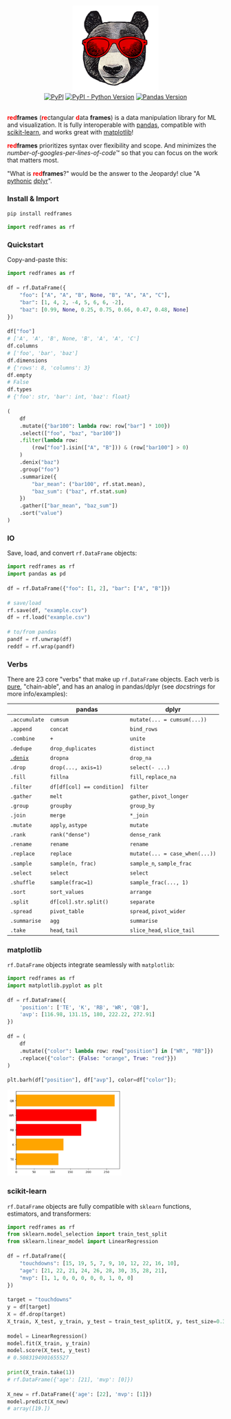 <div align="center">
  <img alt="redframes" src="images/logo.png" height="200px">
  <br/>
  <div align="center">
    <a href="https://pypi.python.org/pypi/redframes"><img alt="PyPI" src="https://img.shields.io/pypi/v/redframes.svg"></a>
    <a href="https://pypi.python.org/pypi/redframes"><img alt="PyPI - Python Version" src="https://img.shields.io/pypi/pyversions/redframes.svg"></a>
    <a href="https://pandas.pydata.org/"><img alt="Pandas Version" src="https://img.shields.io/badge/pandas-1.4%2B-blue"></a>  
  </div>
  <br/>
</div>


<b style="color:red;">red</b><b>frames</b> (<b style="color:red;">re</b>ctangular <b style="color:red;">d</b>ata <b>frames</b>) is a data manipulation library for ML and visualization. It is fully interoperable with [pandas](https://github.com/pandas-dev/pandas), compatible with [scikit-learn](https://github.com/scikit-learn/scikit-learn), and works great with [matplotlib](https://github.com/matplotlib/matplotlib)!

<b style="color:red;">red</b><b>frames</b> prioritizes syntax over flexibility and scope. And minimizes the *number-of-googles-per-lines-of-code*™ so that you can focus on the work that matters most.

"What is <b style="color:red;">red</b><b>frames</b>?" would be the answer to the Jeopardy! clue "A [pythonic](https://stackoverflow.com/a/25011492/3731467) [dplyr](https://github.com/tidyverse/dplyr)".



### Install & Import

```sh
pip install redframes
```

```python
import redframes as rf
```



### Quickstart

Copy-and-paste this:

```python
import redframes as rf

df = rf.DataFrame({
    "foo": ["A", "A", "B", None, "B", "A", "A", "C"],
    "bar": [1, 4, 2, -4, 5, 6, 6, -2], 
    "baz": [0.99, None, 0.25, 0.75, 0.66, 0.47, 0.48, None]
})

df["foo"] 
# ['A', 'A', 'B', None, 'B', 'A', 'A', 'C']
df.columns 
# ['foo', 'bar', 'baz']
df.dimensions
# {'rows': 8, 'columns': 3}
df.empty
# False
df.types
# {'foo': str, 'bar': int, 'baz': float}

(
    df
    .mutate({"bar100": lambda row: row["bar"] * 100})
    .select(["foo", "baz", "bar100"])
    .filter(lambda row: 
        (row["foo"].isin(["A", "B"])) & (row["bar100"] > 0)
    )
    .denix("baz")
    .group("foo")
    .summarize({
        "bar_mean": ("bar100", rf.stat.mean), 
        "baz_sum": ("baz", rf.stat.sum)
    })
    .gather(["bar_mean", "baz_sum"])
    .sort("value")
)
```



### IO

Save, load, and convert `rf.DataFrame` objects:

```python
import redframes as rf
import pandas as pd

df = rf.DataFrame({"foo": [1, 2], "bar": ["A", "B"]})

# save/load
rf.save(df, "example.csv")
df = rf.load("example.csv")

# to/from pandas
pandf = rf.unwrap(df)
reddf = rf.wrap(pandf)
```



### Verbs

There are 23 core "verbs" that make up `rf.DataFrame` objects. Each verb is [pure](https://en.wikipedia.org/wiki/Pure_function), "chain-able", and has an analog in pandas/dplyr (see *docstrings* for more info/examples): 

|                                                   | pandas                     | dplyr                          |
| ------------------------------------------------- | -------------------------- | ------------------------------ |
| `.accumulate`                                     | `cumsum`                   | `mutate(... = cumsum(...))`    |
| `.append`                                         | `concat`                   | `bind_rows`                    |
| `.combine`                                        | `+`                        | `unite`                        |
| `.dedupe`                                         | `drop_duplicates`          | `distinct`                     |
| [`.denix`](https://www.dictionary.com/browse/nix) | `dropna`                   | `drop_na`                      |
| `.drop`                                           | `drop(..., axis=1)`        | `select(- ...)`                |
| `.fill`                                           | `fillna`                   | `fill`, `replace_na`           |
| `.filter`                                         | `df[df[col] == condition]` | `filter`                       |
| `.gather`                                         | `melt`                     | `gather`, `pivot_longer`       |
| `.group`                                          | `groupby`                  | `group_by`                     |
| `.join`                                           | `merge`                    | `*_join`                       |
| `.mutate`                                         | `apply`, `astype`          | `mutate`                       |
| `.rank`                                           | `rank("dense")`            | `dense_rank`                   |
| `.rename`                                         | `rename`                   | `rename`                       |
| `.replace`                                        | `replace`                  | `mutate(... = case_when(...))` |
| `.sample`                                         | `sample(n, frac)`          | `sample_n`, `sample_frac`      |
| `.select`                                         | `select`                   | `select`                       |
| `.shuffle`                                        | `sample(frac=1)`           | `sample_frac(..., 1)`          |
| `.sort`                                           | `sort_values`              | `arrange`                      |
| `.split`                                          | `df[col].str.split()`      | `separate`                     |
| `.spread`                                         | `pivot_table`              | `spread`, `pivot_wider`        |
| `.summarise`                                      | `agg`                      | `summarise`                    |
| `.take`                                           | `head`, `tail`             | `slice_head`, `slice_tail`     |



### matplotlib

`rf.DataFrame` objects integrate seamlessly with `matplotlib`:

```python
import redframes as rf
import matplotlib.pyplot as plt

df = rf.DataFrame({
    'position': ['TE', 'K', 'RB', 'WR', 'QB'],
    'avp': [116.98, 131.15, 180, 222.22, 272.91]
})

df = (
    df
    .mutate({"color": lambda row: row["position"] in ["WR", "RB"]})
    .replace({"color": {False: "orange", True: "red"}})
)

plt.barh(df["position"], df["avp"], color=df["color"]);
```

<img alt="redframes" src="images/bars.png" height="200px">



### scikit-learn

`rf.DataFrame` objects are fully compatible with `sklearn` functions, estimators, and transformers:

```python
import redframes as rf
from sklearn.model_selection import train_test_split
from sklearn.linear_model import LinearRegression

df = rf.DataFrame({
    "touchdowns": [15, 19, 5, 7, 9, 10, 12, 22, 16, 10],
    "age": [21, 22, 21, 24, 26, 28, 30, 35, 28, 21],
    "mvp": [1, 1, 0, 0, 0, 0, 0, 1, 0, 0]
})

target = "touchdowns"
y = df[target]
X = df.drop(target)
X_train, X_test, y_train, y_test = train_test_split(X, y, test_size=0.3, random_state=1)

model = LinearRegression()
model.fit(X_train, y_train)
model.score(X_test, y_test)
# 0.5083194901655527

print(X_train.take(1))
# rf.DataFrame({'age': [21], 'mvp': [0]})

X_new = rf.DataFrame({'age': [22], 'mvp': [1]})
model.predict(X_new)
# array([19.])
```
